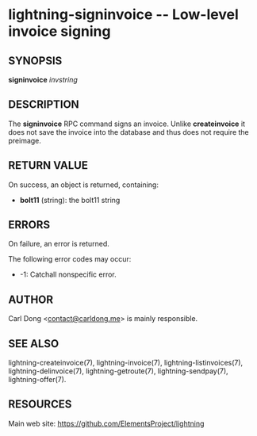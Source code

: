 lightning-signinvoice -- Low-level invoice signing
=====================================================

SYNOPSIS
--------

**signinvoice** *invstring*

DESCRIPTION
-----------

The **signinvoice** RPC command signs an invoice.  Unlike
**createinvoice** it does not save the invoice into the database and
thus does not require the preimage.

RETURN VALUE
------------

[comment]: # (GENERATE-FROM-SCHEMA-START)
On success, an object is returned, containing:

- **bolt11** (string): the bolt11 string

[comment]: # (GENERATE-FROM-SCHEMA-END)

ERRORS
------

On failure, an error is returned.

The following error codes may occur:

- -1: Catchall nonspecific error.

AUTHOR
------

Carl Dong <<contact@carldong.me>> is mainly responsible.

SEE ALSO
--------

lightning-createinvoice(7), lightning-invoice(7), lightning-listinvoices(7),
lightning-delinvoice(7), lightning-getroute(7), lightning-sendpay(7),
lightning-offer(7).

RESOURCES
---------

Main web site: <https://github.com/ElementsProject/lightning>

[comment]: # ( SHA256STAMP:9348784bd3daaed1cd35b29b2e5c91ea17bc8e11bf5bb6e1de9a098241cb74d6)
